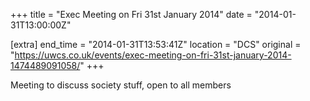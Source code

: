 +++
title = "Exec Meeting on Fri 31st January 2014"
date = "2014-01-31T13:00:00Z"

[extra]
end_time = "2014-01-31T13:53:41Z"
location = "DCS"
original = "https://uwcs.co.uk/events/exec-meeting-on-fri-31st-january-2014-1474489091058/"
+++

Meeting to discuss society stuff, open to all members

